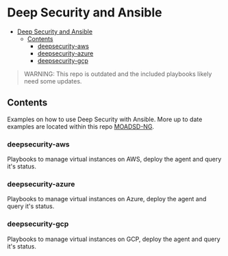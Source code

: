 # Deep Security and Ansible

- [Deep Security and Ansible](#deep-security-and-ansible)
  - [Contents](#contents)
    - [deepsecurity-aws](#deepsecurity-aws)
    - [deepsecurity-azure](#deepsecurity-azure)
    - [deepsecurity-gcp](#deepsecurity-gcp)

> WARNING: This repo is outdated and the included playbooks likely need some updates.

## Contents

Examples on how to use Deep Security with Ansible. More up to date examples are located within this repo [MOADSD-NG](https://github.com/mawinkler/moadsd-ng).

### deepsecurity-aws

Playbooks to manage virtual instances on AWS, deploy the agent and query it's status.

### deepsecurity-azure

Playbooks to manage virtual instances on Azure, deploy the agent and query it's status.

### deepsecurity-gcp

Playbooks to manage virtual instances on GCP, deploy the agent and query it's status.


